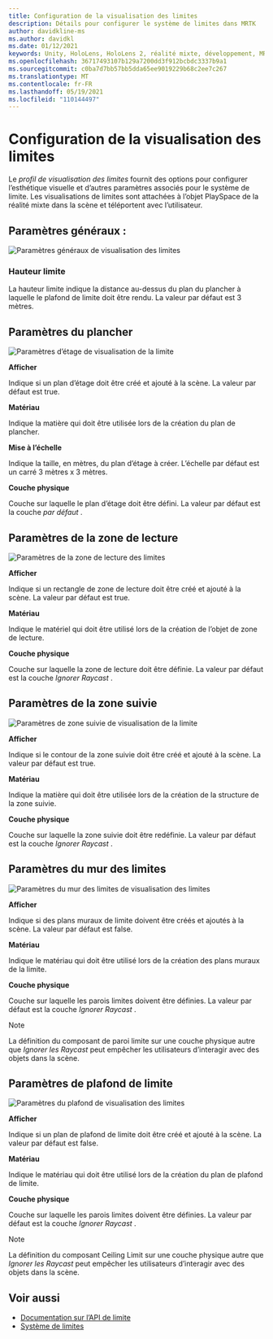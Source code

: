 ```yaml
---
title: Configuration de la visualisation des limites
description: Détails pour configurer le système de limites dans MRTK
author: davidkline-ms
ms.author: davidkl
ms.date: 01/12/2021
keywords: Unity, HoloLens, HoloLens 2, réalité mixte, développement, MRTK, système de limite,
ms.openlocfilehash: 36717493107b129a7200dd3f912bcbdc3337b9a1
ms.sourcegitcommit: c0ba7d7bb57bb5dda65ee9019229b68c2ee7c267
ms.translationtype: MT
ms.contentlocale: fr-FR
ms.lasthandoff: 05/19/2021
ms.locfileid: "110144497"
---
```

# <a name="configuring-the-boundary-visualization"></a>Configuration de la visualisation des limites

Le *profil de visualisation des limites* fournit des options pour configurer l’esthétique visuelle et d’autres paramètres associés pour le système de limite. Les visualisations de limites sont attachées à l’objet PlaySpace de la réalité mixte dans la scène et téléportent avec l’utilisateur.

## <a name="general-settings"></a>Paramètres généraux :

![Paramètres généraux de visualisation des limites](../images/boundary/BoundaryVisualizationGeneralSettings.png)

### <a name="boundary-height"></a>Hauteur limite

La hauteur limite indique la distance au-dessus du plan du plancher à laquelle le plafond de limite doit être rendu. La valeur par défaut est 3 mètres.

## <a name="floor-settings"></a>Paramètres du plancher

![Paramètres d’étage de visualisation de la limite](../images/boundary/BoundaryVisualizationFloorSettings.png)

**Afficher**

Indique si un plan d’étage doit être créé et ajouté à la scène. La valeur par défaut est true.

**Matériau**

Indique la matière qui doit être utilisée lors de la création du plan de plancher.

**Mise à l’échelle**

Indique la taille, en mètres, du plan d’étage à créer. L’échelle par défaut est un carré 3 mètres x 3 mètres.

**Couche physique**

Couche sur laquelle le plan d’étage doit être défini. La valeur par défaut est la couche *par défaut* .

## <a name="play-area-settings"></a>Paramètres de la zone de lecture

![Paramètres de la zone de lecture des limites](../images/boundary/BoundaryVisualizationPlayAreaSettings.png)

**Afficher**

Indique si un rectangle de zone de lecture doit être créé et ajouté à la scène. La valeur par défaut est true.

**Matériau**

Indique le matériel qui doit être utilisé lors de la création de l’objet de zone de lecture.

**Couche physique**

Couche sur laquelle la zone de lecture doit être définie. La valeur par défaut est la couche *Ignorer Raycast* .

## <a name="tracked-area-settings"></a>Paramètres de la zone suivie

![Paramètres de zone suivie de visualisation de la limite](../images/boundary/BoundaryVisualizationTrackedAreaSettings.png)

**Afficher**

Indique si le contour de la zone suivie doit être créé et ajouté à la scène. La valeur par défaut est true.

**Matériau**

Indique la matière qui doit être utilisée lors de la création de la structure de la zone suivie.

**Couche physique**

Couche sur laquelle la zone suivie doit être redéfinie. La valeur par défaut est la couche *Ignorer Raycast* .

## <a name="boundary-wall-settings"></a>Paramètres du mur des limites

![Paramètres du mur des limites de visualisation des limites](../images/boundary/BoundaryVisualizationWallSettings.png)

**Afficher**

Indique si des plans muraux de limite doivent être créés et ajoutés à la scène. La valeur par défaut est false.

**Matériau**

Indique le matériau qui doit être utilisé lors de la création des plans muraux de la limite.

**Couche physique**

Couche sur laquelle les parois limites doivent être définies. La valeur par défaut est la couche *Ignorer Raycast* .

> [!NOTE]
> La définition du composant de paroi limite sur une couche physique autre que *Ignorer les Raycast* peut empêcher les utilisateurs d’interagir avec des objets dans la scène.

## <a name="boundary-ceiling-settings"></a>Paramètres de plafond de limite

![Paramètres du plafond de visualisation des limites](../images/boundary/BoundaryVisualizationCeilingSettings.png)

**Afficher**

Indique si un plan de plafond de limite doit être créé et ajouté à la scène. La valeur par défaut est false.

**Matériau**

Indique le matériau qui doit être utilisé lors de la création du plan de plafond de limite.

**Couche physique**

Couche sur laquelle les parois limites doivent être définies. La valeur par défaut est la couche *Ignorer Raycast* .

> [!NOTE]
> La définition du composant Ceiling Limit sur une couche physique autre que *Ignorer les Raycast* peut empêcher les utilisateurs d’interagir avec des objets dans la scène.

## <a name="see-also"></a>Voir aussi

- [Documentation sur l’API de limite](xref:Microsoft.MixedReality.Toolkit.Boundary)
- [Système de limites](boundary-system-getting-started.md)
